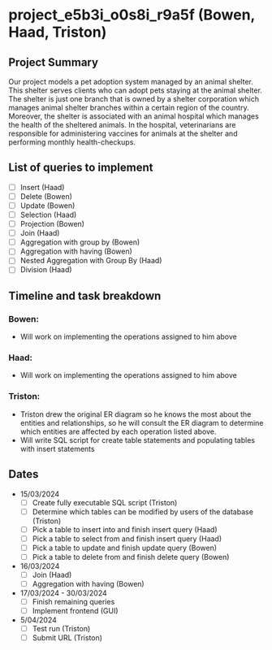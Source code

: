 # project_e5b3i_o0s8i_r9a5f (Bowen, Haad, Triston)

## Project Summary
Our project models a pet adoption system managed by an animal shelter. This shelter serves clients who can adopt pets staying at the animal shelter. The shelter is just one branch that is owned by a shelter corporation which manages animal shelter branches within a certain region of the country. Moreover, the shelter is associated with an animal hospital which manages the health of the sheltered animals. In the hospital, veterinarians are responsible for administering vaccines for animals at the shelter and performing monthly health-checkups.

## List of queries to implement
- [ ] Insert (Haad)
- [ ] Delete (Bowen)
- [ ] Update (Bowen)
- [ ] Selection (Haad)
- [ ] Projection (Bowen)
- [ ] Join (Haad)
- [ ] Aggregation with group by (Bowen)
- [ ] Aggregation with having (Bowen)
- [ ] Nested Aggregation with Group By (Haad)
- [ ] Division (Haad)
## Timeline and task breakdown
### Bowen:
- Will work on implementing the operations assigned to him above
### Haad:
- Will work on implementing the operations assigned to him above
### Triston:
- Triston drew the original ER diagram so he knows the most about the entities and relationships, so he will consult the ER diagram to determine which entities are affected by each operation listed above.
- Will write SQL script for create table statements and populating tables with insert statements


## Dates
- 15/03/2024
  - [ ] Create fully executable SQL script (Triston)
  - [ ] Determine which tables can be modified by users of the database (Triston)
  - [ ] Pick a table to insert into and finish insert query (Haad)
  - [ ] Pick a table to select from and finish insert query (Haad)
  - [ ] Pick a table to update and finish update query (Bowen)
  - [ ] Pick a table to delete from and finish delete query (Bowen)
- 16/03/2024
  - [ ] Join (Haad)
  - [ ] Aggregation with having (Bowen)
- 17/03/2024 - 30/03/2024
  - [ ] Finish remaining queries
  - [ ] Implement frontend (GUI)
- 5/04/2024
  - [ ] Test run (Triston)
  - [ ] Submit URL (Triston)
